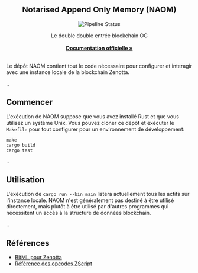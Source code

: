 <div align="center">
  <!-- <a>
    <img src="https://github.com/Zenotta/ZenottaJS/blob/develop/assets/hero.svg" alt="Logo" style="width: 350px">
  </a> -->

  <h2 align="center">Notarised Append Only Memory (NAOM)</h2>

  <div>
  <img src="https://img.shields.io/github/actions/workflow/status/Zenotta/NAOM/rust.yml" alt="Pipeline Status" style="display:inline-block"/>
  </div>

  <p align="center">
    Le double double entrée blockchain OG
    <br />
    <br />
    <a href="https://zenotta.io"><strong>Documentation officielle »</strong></a>
    <br />
    <br />
  </p>
</div>

Le dépôt NAOM contient tout le code nécessaire pour configurer et interagir avec une instance locale de la blockchain Zenotta.

..

## Commencer

L'exécution de NAOM suppose que vous avez installé Rust et que vous utilisez un système Unix. Vous pouvez cloner ce dépôt et exécuter le `Makefile` pour tout configurer pour un environnement de développement:

```
make
cargo build
cargo test
```

..

## Utilisation

L'exécution de `cargo run --bin main` listera actuellement tous les actifs sur l'instance locale. NAOM n'est généralement pas destiné à être utilisé directement, mais plutôt à être utilisé par d'autres programmes qui nécessitent un accès à la structure de données blockchain.

..

## Références

- [BitML pour Zenotta](https://github.com/Zenotta/NAOM/blob/main/docs/BitML_for_Zenotta.pdf)
- [Référence des opcodes ZScript](https://github.com/Zenotta/NAOM/blob/main/docs/ZScript_Opcodes_Reference.pdf)